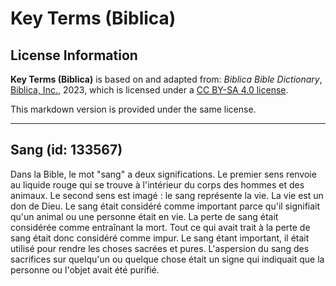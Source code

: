 # Key Terms (Biblica)

## License Information

**Key Terms (Biblica)** is based on and adapted from: _Biblica Bible Dictionary_, [Biblica, Inc.](https://www.biblica.com/), 2023, which is licensed under a [CC BY-SA 4.0 license](https://creativecommons.org/licenses/by-sa/4.0/legalcode.en).

This markdown version is provided under the same license.



--------------------------------

## Sang (id: 133567)

Dans la Bible, le mot "sang" a deux significations. Le premier sens renvoie au liquide rouge qui se trouve à l'intérieur du corps des hommes et des animaux. Le second sens est imagé : le sang représente la vie. La vie est un don de Dieu. Le sang était considéré comme important parce qu'il signifiait qu'un animal ou une personne était en vie. La perte de sang était considérée comme entraînant la mort. Tout ce qui avait trait à la perte de sang était donc considéré comme impur. Le sang étant important, il était utilisé pour rendre les choses sacrées et pures. L'aspersion du sang des sacrifices sur quelqu'un ou quelque chose était un signe qui indiquait que la personne ou l'objet avait été purifié.


